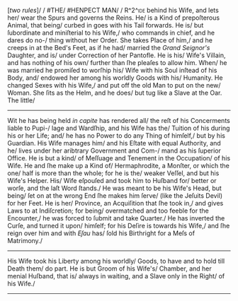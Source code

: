 [*two rules*]/
/
#THE/
#HENPECT MAN/
/
R^2^<span style="font-variant:small-caps;">ide</span> behind his Wife, and lets her/
wear the Spurs and governs the Reins. He/
is a Kind of prepoſterous Animal, that being/
curbed in goes with his Tail forwards. He is/
but ſubordinate and miniſterial to his Wife,/
who commands in chief, and he dares do no-/
thing without her Order. She takes Place of him,/
and he creeps in at the Bed's Feet, as if he had/
married the *Grand Seignor's* Daughter, and is/
under Correction of her Pantofle. He is his/
Wife's Villain, and has nothing of his own/
further than ſhe pleaſes to allow him. When/
he was married he promiſed to worſhip his/
Wife with his Soul inſtead of his Body, and/
endowed her among his worldly Goods with his/
Humanity. He changed Sexes with his Wife,/
and put off the old Man to put on the new/
Woman. She ſits as the Helm, and he does/
but tug like a Slave at the Oar. The little/


---



Wit he has being held *in capite* has rendered all/
the reſt of his Concerments liable to Pupi-/
lage and Wardſhip, and his Wife has the/
Tuition of his during his or her Life; and/
he has no Power to do any Thing of himſelf,/
but by his Guardian. His Wife manages him/
and his Eſtate with equal Authority, and he/
lives under her aribtrary Government and Com-/
mand as his ſuperior Office. He is but a kind/
of Meſſuage and Tenement in the Occupation/
of his Wife. He and ſhe make up a Kind of/
 Hermaphrodite, a Monſter, or which the one/
 half is more than the whole; for he is the/
 weaker Veſſel, and but his Wife's Helper. His/
 Wife eſpouſed and took him to Huſband for/
 better or worſe, and the laſt Word ſtands./
 He was meant to be his Wife's Head, but being/
 ſet on at the wrong End ſhe makes him ſerve/
 (like the Jeſuits Devil) for her Feet. He is her/
 Province, an Acquiſition that ſhe took in,/
 and gives Laws to at Indiſcretion; for being/
 overmatched and too feeble for the Encounter,/
 he was forced to ſubmit and take Quarter./
 He has inverted the Curſe, and turned it upon/
 himſelf; for his Deſire is towards his Wife,/
 and ſhe reign over him and with *Eſau* has/
 ſold his Birthright for a Meſs of Matrimony./


---


His Wife took his Liberty among his worldly/
Goods, to have and to hold till Death them/
do part. He is but Groom of his Wife's/
Chamber, and her menial Huſband, that is/
always in waiting, and a Slave only in the Right/
of his Wife./


---


